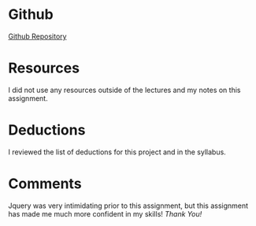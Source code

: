 
# Github

[Github Repository](https://github.com/ksmaxey/hw_jquery_maxey_kyle)

# Resources

I did not use any resources outside of the lectures and my notes on this assignment.

# Deductions

I reviewed the list of deductions for this project and in the syllabus.

# Comments

Jquery was very intimidating prior to this assignment, but this assignment has made me much more confident in my skills! _Thank You!_